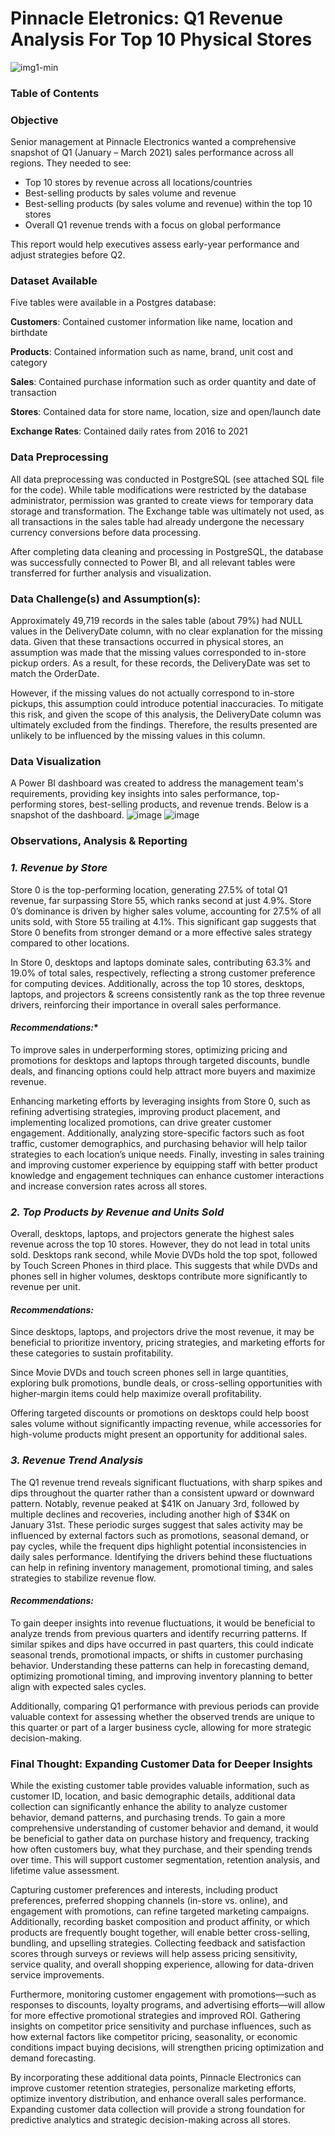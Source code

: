 # Pinnacle Eletronics: Q1 Revenue Analysis For Top 10 Physical Stores

![img1-min](https://github.com/user-attachments/assets/47e5a18b-a5a8-4678-80b4-05320c0469b8)

### Table of Contents

### Objective
Senior management at Pinnacle Electronics wanted a comprehensive snapshot of Q1 (January – March 2021) sales performance across all regions. They needed to see:
- Top 10 stores by revenue across all locations/countries
- Best-selling products by sales volume and revenue
- Best-selling products (by sales volume and revenue) within the top 10 stores
- Overall Q1 revenue trends with a focus on global performance

This report would help executives assess early-year performance and adjust strategies before Q2. 

### Dataset Available
Five tables were available in a Postgres database: 

**Customers**: Contained customer information like name, location and birthdate

**Products**: Contained information such as name, brand, unit cost and category

**Sales**: Contained purchase information such as order quantity and date of transaction

**Stores**: Contained data for store name, location, size and open/launch date

**Exchange Rates**: Contained daily rates from 2016 to 2021

### Data Preprocessing
All data preprocessing was conducted in PostgreSQL (see attached SQL file for the code). While table modifications were restricted by the database administrator, permission was granted to create views for temporary data storage and transformation. The Exchange table was ultimately not used, as all transactions in the sales table had already undergone the necessary currency conversions before data processing.

After completing data cleaning and processing in PostgreSQL, the database was successfully connected to Power BI, and all relevant tables were transferred for further analysis and visualization.

### Data Challenge(s) and Assumption(s):
Approximately 49,719 records in the sales table (about 79%) had NULL values in the DeliveryDate column, with no clear explanation for the missing data. Given that these transactions occurred in physical stores, an assumption was made that the missing values corresponded to in-store pickup orders. As a result, for these records, the DeliveryDate was set to match the OrderDate.

However, if the missing values do not actually correspond to in-store pickups, this assumption could introduce potential inaccuracies. To mitigate this risk, and given the scope of this analysis, the DeliveryDate column was ultimately excluded from the findings. Therefore, the results presented are unlikely to be influenced by the missing values in this column.

### Data Visualization

A Power BI dashboard was created to address the management team's requirements, providing key insights into sales performance, top-performing stores, best-selling products, and revenue trends. Below is a snapshot of the dashboard.
![image](https://github.com/user-attachments/assets/7dc424bd-e51f-48b4-85bb-dca4fbafa1d1)
![image](https://github.com/user-attachments/assets/1634f50d-8a6f-4092-8694-304c6f1f21bc)

### Observations, Analysis & Reporting

### ***1. Revenue by Store***
Store 0 is the top-performing location, generating 27.5% of total Q1 revenue, far surpassing Store 55, which ranks second at just 4.9%. Store 0’s dominance is driven by higher sales volume, accounting for 27.5% of all units sold, with Store 55 trailing at 4.1%. This significant gap suggests that Store 0 benefits from stronger demand or a more effective sales strategy compared to other locations.

In Store 0, desktops and laptops dominate sales, contributing 63.3% and 19.0% of total sales, respectively, reflecting a strong customer preference for computing devices. Additionally, across the top 10 stores, desktops, laptops, and projectors & screens consistently rank as the top three revenue drivers, reinforcing their importance in overall sales performance.

#### ***Recommendations:****
To improve sales in underperforming stores, optimizing pricing and promotions for desktops and laptops through targeted discounts, bundle deals, and financing options could help attract more buyers and maximize revenue.

Enhancing marketing efforts by leveraging insights from Store 0, such as refining advertising strategies, improving product placement, and implementing localized promotions, can drive greater customer engagement.
Additionally, analyzing store-specific factors such as foot traffic, customer demographics, and purchasing behavior will help tailor strategies to each location’s unique needs.
Finally, investing in sales training and improving customer experience by equipping staff with better product knowledge and engagement techniques can enhance customer interactions and increase conversion rates across all stores.

### ***2. Top Products by Revenue and Units Sold***
Overall, desktops, laptops, and projectors generate the highest sales revenue across the top 10 stores. However, they do not lead in total units sold. Desktops rank second, while Movie DVDs hold the top spot, followed by Touch Screen Phones in third place. This suggests that while DVDs and phones sell in higher volumes, desktops contribute more significantly to revenue per unit.

#### ***Recommendations:***
Since desktops, laptops, and projectors drive the most revenue, it may be beneficial to prioritize inventory, pricing strategies, and marketing efforts for these categories to sustain profitability.

Since Movie DVDs and touch screen phones sell in large quantities, exploring bulk promotions, bundle deals, or cross-selling opportunities with higher-margin items could help maximize overall profitability.

Offering targeted discounts or promotions on desktops could help boost sales volume without significantly impacting revenue, while accessories for high-volume products might present an opportunity for additional sales.

### ***3. Revenue Trend Analysis***
The Q1 revenue trend reveals significant fluctuations, with sharp spikes and dips throughout the quarter rather than a consistent upward or downward pattern. Notably, revenue peaked at $41K on January 3rd, followed by multiple declines and recoveries, including another high of $34K on January 31st. These periodic surges suggest that sales activity may be influenced by external factors such as promotions, seasonal demand, or pay cycles, while the frequent dips highlight potential inconsistencies in daily sales performance. Identifying the drivers behind these fluctuations can help in refining inventory management, promotional timing, and sales strategies to stabilize revenue flow.

#### ***Recommendations:***
To gain deeper insights into revenue fluctuations, it would be beneficial to analyze trends from previous quarters and identify recurring patterns. If similar spikes and dips have occurred in past quarters, this could indicate seasonal trends, promotional impacts, or shifts in customer purchasing behavior. Understanding these patterns can help in forecasting demand, optimizing promotional timing, and improving inventory planning to better align with expected sales cycles. 

Additionally, comparing Q1 performance with previous periods can provide valuable context for assessing whether the observed trends are unique to this quarter or part of a larger business cycle, allowing for more strategic decision-making.

### Final Thought: Expanding Customer Data for Deeper Insights
While the existing customer table provides valuable information, such as customer ID, location, and basic demographic details, additional data collection can significantly enhance the ability to analyze customer behavior, demand patterns, and purchasing trends. To gain a more comprehensive understanding of customer behavior and demand, it would be beneficial to gather data on purchase history and frequency, tracking how often customers buy, what they purchase, and their spending trends over time. This will support customer segmentation, retention analysis, and lifetime value assessment.

Capturing customer preferences and interests, including product preferences, preferred shopping channels (in-store vs. online), and engagement with promotions, can refine targeted marketing campaigns. Additionally, recording basket composition and product affinity, or which products are frequently bought together, will enable better cross-selling, bundling, and upselling strategies. Collecting feedback and satisfaction scores through surveys or reviews will help assess pricing sensitivity, service quality, and overall shopping experience, allowing for data-driven service improvements.

Furthermore, monitoring customer engagement with promotions—such as responses to discounts, loyalty programs, and advertising efforts—will allow for more effective promotional strategies and improved ROI. Gathering insights on competitor price sensitivity and purchase influences, such as how external factors like competitor pricing, seasonality, or economic conditions impact buying decisions, will strengthen pricing optimization and demand forecasting.

By incorporating these additional data points, Pinnacle Electronics can improve customer retention strategies, personalize marketing efforts, optimize inventory distribution, and enhance overall sales performance. Expanding customer data collection will provide a strong foundation for predictive analytics and strategic decision-making across all stores.






